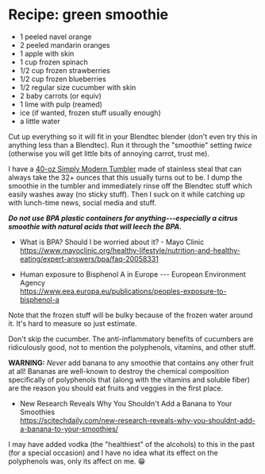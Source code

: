 # Recipe: green smoothie

* 1 peeled navel orange
* 2 peeled mandarin oranges
* 1 apple with skin
* 1 cup frozen spinach
* 1/2 cup frozen strawberries
* 1/2 cup frozen blueberries
* 1/2 regular size cucumber with skin
* 2 baby carrots (or equiv)
* 1 lime with pulp (reamed)
* ice (if wanted, frozen stuff usually enough)
* a little water

Cut up everything so it will fit in your Blendtec blender (don't even try this in anything less than a Blendtec). Run it through the "smoothie" setting *twice* (otherwise you will get little bits of annoying carrot, trust me).

I have a [40-oz Simply Modern Tumbler](https://amzn.to/3SBJ4Sg) made of stainless steal that can always take the 32+ ounces that this usually turns out to be. I dump the smoothie in the tumbler and immediately rinse off the Blendtec stuff which easily washes away (no sticky stuff). Then I suck on it while catching up with lunch-time news, social media and stuff.

***Do not use BPA plastic containers for anything---especially a citrus smoothie with natural acids that will leech the BPA.*** 

* What is BPA? Should I be worried about it? - Mayo Clinic  
  <https://www.mayoclinic.org/healthy-lifestyle/nutrition-and-healthy-eating/expert-answers/bpa/faq-20058331>

* Human exposure to Bisphenol A in Europe --- European Environment Agency  
  <https://www.eea.europa.eu/publications/peoples-exposure-to-bisphenol-a>

Note that the frozen stuff will be bulky because of the frozen water around it. It's hard to measure so just estimate.

Don't skip the cucumber. The anti-inflammatory benefits of cucumbers are ridiculously good, not to mention the polyphenols, vitamins, and other stuff.

**WARNING:** *Never* add banana to any smoothie that contains any other fruit at all! Bananas are well-known to destroy the chemical composition specifically of polyphenols that (along with the vitamins and soluble fiber) are the reason you should eat fruits and veggies in the first place.

* New Research Reveals Why You Shouldn't Add a Banana to Your Smoothies  
  <https://scitechdaily.com/new-research-reveals-why-you-shouldnt-add-a-banana-to-your-smoothies/>

I may have added vodka (the "healthiest" of the alcohols) to this in the past (for a special occasion) and I have no idea what its effect on the polyphenols was, only its affect on me. 😁

